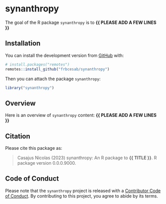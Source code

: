 
<!-- README.md is generated from README.Rmd. Please edit that file -->

# synanthropy

<!-- badges: start -->
<!-- badges: end -->

The goal of the R package `synanthropy` is to **{{ PLEASE ADD A FEW
LINES }}**

## Installation

You can install the development version from
[GitHub](https://github.com/) with:

``` r
# install.packages("remotes")
remotes::install_github("frbcesab/synanthropy")
```

Then you can attach the package `synanthropy`:

``` r
library("synanthropy")
```

## Overview

Here is an overview of `synanthropy` content: **{{ PLEASE ADD A FEW
LINES }}**

## Citation

Please cite this package as:

> Casajus Nicolas (2023) synanthropy: An R package to **{{ TITLE }}**. R
> package version 0.0.0.9000.

## Code of Conduct

Please note that the `synanthropy` project is released with a
[Contributor Code of
Conduct](https://www.contributor-covenant.org/version/2/1/code_of_conduct/).
By contributing to this project, you agree to abide by its terms.
